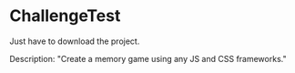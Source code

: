 # ChallengeTest

Just have to download the project.

Description: "Create a memory game using any JS and CSS frameworks."
